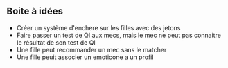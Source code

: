 ## Boite à idées

- Créer un système d'enchere sur les filles avec des jetons
- Faire passer un test de QI aux mecs, mais le mec ne peut pas connaitre le résultat de son test de QI
- Une fille peut recommander un mec sans le matcher
- Une fille peuit associer un emoticone a un profil 